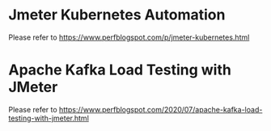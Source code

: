 # Jmeter Kubernetes Automation  

Please refer to https://www.perfblogspot.com/p/jmeter-kubernetes.html  

# Apache Kafka Load Testing with JMeter

Please refer to https://www.perfblogspot.com/2020/07/apache-kafka-load-testing-with-jmeter.html  